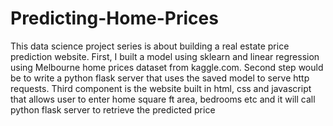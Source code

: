 # Predicting-Home-Prices

This data science project series is about building a real estate price prediction website. 
First, I built a model using sklearn and linear regression using Melbourne home prices dataset from kaggle.com. 
Second step would be to write a python flask server that uses the saved model to serve http requests. 
Third component is the website built in html, css and javascript that allows user to enter home square ft area, 
bedrooms etc and it will call python flask server to retrieve the predicted price
